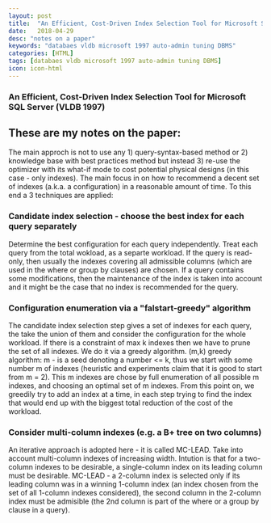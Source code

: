 ```yaml
---
layout: post
title:  "An Efficient, Cost-Driven Index Selection Tool for Microsoft SQL Server"
date:   2018-04-29
desc: "notes on a paper"
keywords: "databaes vldb microsoft 1997 auto-admin tuning DBMS"
categories: [HTML]
tags: [databaes vldb microsoft 1997 auto-admin tuning DBMS]
icon: icon-html
---
```


### An Efficient, Cost-Driven Index Selection Tool for Microsoft SQL Server (VLDB 1997)

## These are my notes on the paper:

The main approch is not to use any 1) query-syntax-based method or 2) knowledge base with best practices method but instead 3) re-use the optimizer with its what-if mode to cost potential physical designs (in this case - only indexes). The main focus in on how to recommend a decent set of indexes (a.k.a. a configuration) in a reasonable amount of time. To this end a 3 techniques are applied:

### Candidate index selection - choose the best index for each query separately

Determine the best configuration for each query independently. Treat each query from the total wokload, as a separte workload. If the query is read-only, then usually the indexes covering all admissible columns (which are used in the where or group by clauses) are chosen. If a query contains some modifications, then the maintenance of the index is taken into account and it might be the case that no index is recommended for the query.

### Configuration enumeration via a "falstart-greedy" algorithm

The candidate index selection step gives a set of indexes for each query, the take the union of them and consider the configuration for the whole workload. If there is a constraint of max k indexes then we have to prune the set of all indexes. We do it via a greedy algorithm. (m,k) greedy algorithm: m - is a seed denoting a number <= k, thus we start with some number m of indexes (heuristic and experiments claim that it is good to start from m = 2). This m indexes are chose by full enumeration of all possible m indexes, and choosing an optimal set of m indexes. From this point on, we greedily try to add an index at a time, in each step trying to find the index that would end up with the biggest total reduction of the cost of the workload.

### Consider multi-column indexes (e.g. a B+ tree on two columns)

An iterative approach is adopted here - it is called MC-LEAD. Take into account multi-column indexes of increasing width. Intution is that for a two-column indexes to be desirable, a single-column index on its leading column must be desirable. MC-LEAD - a 2-column index is selected only if its leading column was in a winning 1-column index (an index chosen from the set of all 1-column indexes considered), the second column in the 2-column index must be admisible (the 2nd column is part of the where or a group by clause in a query).



